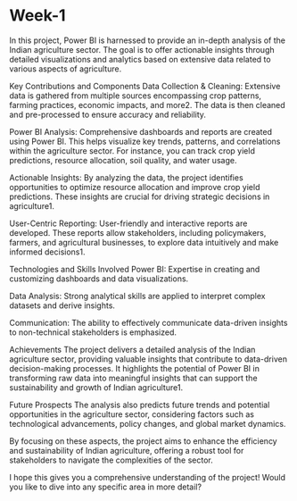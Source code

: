 # Week-1
In this project, Power BI is harnessed to provide an in-depth analysis of the Indian agriculture sector. The goal is to offer actionable insights through detailed visualizations and analytics based on extensive data related to various aspects of agriculture.

Key Contributions and Components
Data Collection & Cleaning: Extensive data is gathered from multiple sources encompassing crop patterns, farming practices, economic impacts, and more2. The data is then cleaned and pre-processed to ensure accuracy and reliability.

Power BI Analysis: Comprehensive dashboards and reports are created using Power BI. This helps visualize key trends, patterns, and correlations within the agriculture sector. For instance, you can track crop yield predictions, resource allocation, soil quality, and water usage.

Actionable Insights: By analyzing the data, the project identifies opportunities to optimize resource allocation and improve crop yield predictions. These insights are crucial for driving strategic decisions in agriculture1.

User-Centric Reporting: User-friendly and interactive reports are developed. These reports allow stakeholders, including policymakers, farmers, and agricultural businesses, to explore data intuitively and make informed decisions1.

Technologies and Skills Involved
Power BI: Expertise in creating and customizing dashboards and data visualizations.

Data Analysis: Strong analytical skills are applied to interpret complex datasets and derive insights.

Communication: The ability to effectively communicate data-driven insights to non-technical stakeholders is emphasized.

Achievements
The project delivers a detailed analysis of the Indian agriculture sector, providing valuable insights that contribute to data-driven decision-making processes. It highlights the potential of Power BI in transforming raw data into meaningful insights that can support the sustainability and growth of Indian agriculture1.

Future Prospects
The analysis also predicts future trends and potential opportunities in the agriculture sector, considering factors such as technological advancements, policy changes, and global market dynamics.

By focusing on these aspects, the project aims to enhance the efficiency and sustainability of Indian agriculture, offering a robust tool for stakeholders to navigate the complexities of the sector.

I hope this gives you a comprehensive understanding of the project! Would you like to dive into any specific area in more detail?
